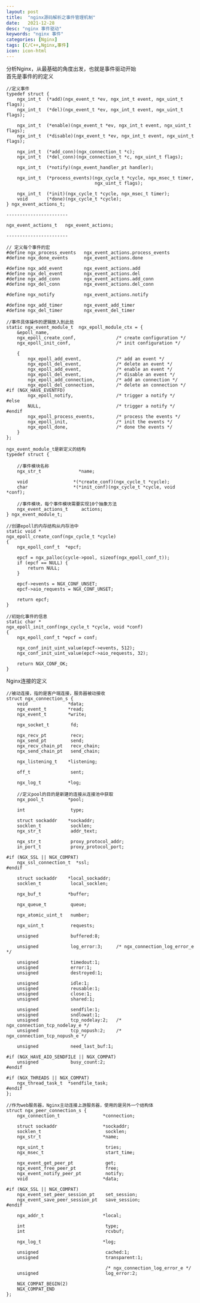 ```yaml
---
layout: post
title:  "nginx源码解析之事件管理机制"
date:   2021-12-28
desc: "nginx 事件驱动"
keywords: "nginx 事件"
categories: [Nginx]
tags: [C/C++,Nginx,事件]
icon: icon-html
---
```


分析Nginx，从最基础的角度出发，也就是事件驱动开始<br/>
首先是事件的的定义

    //定义事件
    typedef struct {
        ngx_int_t  (*add)(ngx_event_t *ev, ngx_int_t event, ngx_uint_t flags);
        ngx_int_t  (*del)(ngx_event_t *ev, ngx_int_t event, ngx_uint_t flags);
    
        ngx_int_t  (*enable)(ngx_event_t *ev, ngx_int_t event, ngx_uint_t flags);
        ngx_int_t  (*disable)(ngx_event_t *ev, ngx_int_t event, ngx_uint_t flags);
    
        ngx_int_t  (*add_conn)(ngx_connection_t *c);
        ngx_int_t  (*del_conn)(ngx_connection_t *c, ngx_uint_t flags);
    
        ngx_int_t  (*notify)(ngx_event_handler_pt handler);
    
        ngx_int_t  (*process_events)(ngx_cycle_t *cycle, ngx_msec_t timer,
                                     ngx_uint_t flags);
    
        ngx_int_t  (*init)(ngx_cycle_t *cycle, ngx_msec_t timer);
        void       (*done)(ngx_cycle_t *cycle);
    } ngx_event_actions_t;
    
    -----------------------
    
    ngx_event_actions_t   ngx_event_actions;
    
    -----------------------
    
    // 定义每个事件的宏
    #define ngx_process_events   ngx_event_actions.process_events 
    #define ngx_done_events      ngx_event_actions.done
    
    #define ngx_add_event        ngx_event_actions.add
    #define ngx_del_event        ngx_event_actions.del
    #define ngx_add_conn         ngx_event_actions.add_conn
    #define ngx_del_conn         ngx_event_actions.del_conn
    
    #define ngx_notify           ngx_event_actions.notify
    
    #define ngx_add_timer        ngx_event_add_timer
    #define ngx_del_timer        ngx_event_del_timer
    
    //事件具体操作的逻辑放入到此处
    static ngx_event_module_t  ngx_epoll_module_ctx = {
        &epoll_name,
        ngx_epoll_create_conf,               /* create configuration */
        ngx_epoll_init_conf,                 /* init configuration */
    
        {
            ngx_epoll_add_event,             /* add an event */
            ngx_epoll_del_event,             /* delete an event */
            ngx_epoll_add_event,             /* enable an event */
            ngx_epoll_del_event,             /* disable an event */
            ngx_epoll_add_connection,        /* add an connection */
            ngx_epoll_del_connection,        /* delete an connection */
    #if (NGX_HAVE_EVENTFD)
            ngx_epoll_notify,                /* trigger a notify */
    #else
            NULL,                            /* trigger a notify */
    #endif
            ngx_epoll_process_events,        /* process the events */
            ngx_epoll_init,                  /* init the events */
            ngx_epoll_done,                  /* done the events */
        }
    };
    
    ngx_event_module_t是新定义的结构
    typedef struct {
    
        //事件模块名称
        ngx_str_t              *name;
    
        void                 *(*create_conf)(ngx_cycle_t *cycle);
        char                 *(*init_conf)(ngx_cycle_t *cycle, void *conf);
    
        //事件模块，每个事件模块需要实现10个抽象方法
        ngx_event_actions_t     actions;
    } ngx_event_module_t;
    
    //创建epoll的内存结构从内存池中
    static void *
    ngx_epoll_create_conf(ngx_cycle_t *cycle)
    {
        ngx_epoll_conf_t  *epcf;
    
        epcf = ngx_palloc(cycle->pool, sizeof(ngx_epoll_conf_t));
        if (epcf == NULL) {
            return NULL;
        }
    
        epcf->events = NGX_CONF_UNSET;
        epcf->aio_requests = NGX_CONF_UNSET;
    
        return epcf;
    }
    
    //初始化事件的信息
    static char *
    ngx_epoll_init_conf(ngx_cycle_t *cycle, void *conf)
    {
        ngx_epoll_conf_t *epcf = conf;
    
        ngx_conf_init_uint_value(epcf->events, 512);
        ngx_conf_init_uint_value(epcf->aio_requests, 32);
    
        return NGX_CONF_OK;
    }
    
Nginx连接的定义
    
    //被动连接，指的是客户端连接，服务器被动接收
    struct ngx_connection_s {
        void               *data;
        ngx_event_t        *read;
        ngx_event_t        *write;
    
        ngx_socket_t        fd;
    
        ngx_recv_pt         recv;
        ngx_send_pt         send;
        ngx_recv_chain_pt   recv_chain;
        ngx_send_chain_pt   send_chain;
    
        ngx_listening_t    *listening;
    
        off_t               sent;
    
        ngx_log_t          *log;
    
        //定义pool的目的是新建的连接从连接池中获取
        ngx_pool_t         *pool;
    
        int                 type;
    
        struct sockaddr    *sockaddr;
        socklen_t           socklen;
        ngx_str_t           addr_text;
    
        ngx_str_t           proxy_protocol_addr;
        in_port_t           proxy_protocol_port;
    
    #if (NGX_SSL || NGX_COMPAT)
        ngx_ssl_connection_t  *ssl;
    #endif
    
        struct sockaddr    *local_sockaddr;
        socklen_t           local_socklen;
    
        ngx_buf_t          *buffer;
    
        ngx_queue_t         queue;
    
        ngx_atomic_uint_t   number;
    
        ngx_uint_t          requests;
    
        unsigned            buffered:8;
    
        unsigned            log_error:3;     /* ngx_connection_log_error_e */
    
        unsigned            timedout:1;
        unsigned            error:1;
        unsigned            destroyed:1;
    
        unsigned            idle:1;
        unsigned            reusable:1;
        unsigned            close:1;
        unsigned            shared:1;
    
        unsigned            sendfile:1;
        unsigned            sndlowat:1;
        unsigned            tcp_nodelay:2;   /* ngx_connection_tcp_nodelay_e */
        unsigned            tcp_nopush:2;    /* ngx_connection_tcp_nopush_e */
    
        unsigned            need_last_buf:1;
    
    #if (NGX_HAVE_AIO_SENDFILE || NGX_COMPAT)
        unsigned            busy_count:2;
    #endif
    
    #if (NGX_THREADS || NGX_COMPAT)
        ngx_thread_task_t  *sendfile_task;
    #endif
    };    
    
    //作为web服务器，Nginx主动连接上游服务器，使用的是另外一个结构体
    struct ngx_peer_connection_s {
        ngx_connection_t                *connection;
    
        struct sockaddr                 *sockaddr;
        socklen_t                        socklen;
        ngx_str_t                       *name;
    
        ngx_uint_t                       tries;
        ngx_msec_t                       start_time;
    
        ngx_event_get_peer_pt            get;
        ngx_event_free_peer_pt           free;
        ngx_event_notify_peer_pt         notify;
        void                            *data;
    
    #if (NGX_SSL || NGX_COMPAT)
        ngx_event_set_peer_session_pt    set_session;
        ngx_event_save_peer_session_pt   save_session;
    #endif
    
        ngx_addr_t                      *local;
    
        int                              type;
        int                              rcvbuf;
    
        ngx_log_t                       *log;
    
        unsigned                         cached:1;
        unsigned                         transparent:1;
    
                                         /* ngx_connection_log_error_e */
        unsigned                         log_error:2;
    
        NGX_COMPAT_BEGIN(2)
        NGX_COMPAT_END
    };